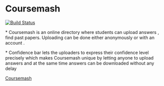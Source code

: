 # Coursemash

[![Build Status](https://travis-ci.org/rajikaimal/Coursemash.svg?branch=master)](https://travis-ci.org/rajikaimal/Coursemash)

<p> * Coursemash is an online directory where students can upload answers , find past papers.
Uploading can be done either anonymously or with an account . </p>

<p> * Confidence bar lets the uploaders to express their confidence level precisely which makes Coursemash unique
by letting anyone to upload answers and at the same time answers can be downloaded without any delay </p>

<a href="http://coursemash.rajika.me"> Coursemash </a>
